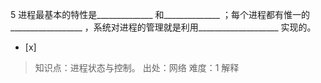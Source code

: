 5
进程最基本的特性是______________ 和______________ ；每个进程都有惟一的__________________
，系统对进程的管理就是利用____________________ 实现的。
- [x]  

> 知识点：进程状态与控制。
> 出处：网络
> 难度：1
> 解释

